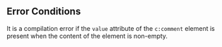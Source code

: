 ## Error Conditions

It is a compilation error if the `value` attribute of the `c:comment` element is present when the content of the element is non-empty.
